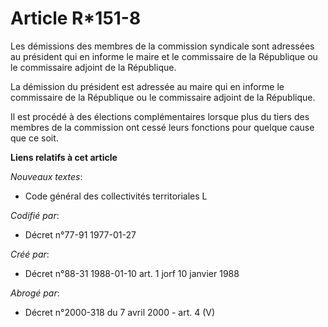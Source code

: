 # Article R*151-8

Les démissions des membres de la commission syndicale sont adressées au président qui en informe le maire et le commissaire
de la République ou le commissaire adjoint de la République.

La démission du président est adressée au maire qui en informe le commissaire de la République ou le commissaire adjoint de
la République.

Il est procédé à des élections complémentaires lorsque plus du tiers des membres de la commission ont cessé leurs fonctions
pour quelque cause que ce soit.

**Liens relatifs à cet article**

_Nouveaux textes_:

  - Code général des collectivités territoriales L

_Codifié par_:

  - Décret n°77-91 1977-01-27

_Créé par_:

  - Décret n°88-31 1988-01-10 art. 1 jorf 10 janvier 1988

_Abrogé par_:

  - Décret n°2000-318 du 7 avril 2000 - art. 4 (V)
